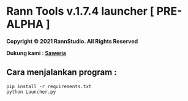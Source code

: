 # Rann Tools v.1.7.4 launcher [ PRE-ALPHA ]
**Copyright &copy; 2021 RannStudio. All Rights Reserved**

**Dukung kami : [Saweria](https://saweria.co/rannX "Donasi")**

## Cara menjalankan program :
```
pip install -r requirements.txt
python Launcher.py
```

<!--
#### Beli Membership
Hubungi [admin](https://api.whatsapp.com/send/?phone=6289510827898&text=Buy%20membership%20ranntools "Whatsapp") jika kamu ingin membeli membership.
-->
